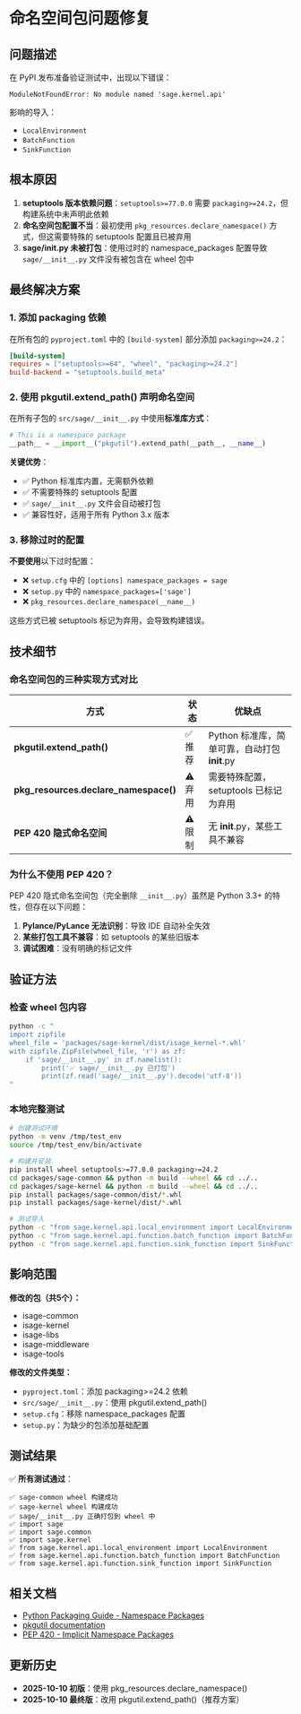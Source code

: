 # 命名空间包问题修复

## 问题描述

在 PyPI 发布准备验证测试中，出现以下错误：

```
ModuleNotFoundError: No module named 'sage.kernel.api'
```

影响的导入：
- `LocalEnvironment`
- `BatchFunction`
- `SinkFunction`

## 根本原因

1. **setuptools 版本依赖问题**：`setuptools>=77.0.0` 需要 `packaging>=24.2`，但构建系统中未声明此依赖
2. **命名空间包配置不当**：最初使用 `pkg_resources.declare_namespace()` 方式，但这需要特殊的 setuptools 配置且已被弃用
3. **sage/__init__.py 未被打包**：使用过时的 namespace_packages 配置导致 `sage/__init__.py` 文件没有被包含在 wheel 包中

## 最终解决方案

### 1. 添加 packaging 依赖

在所有包的 `pyproject.toml` 中的 `[build-system]` 部分添加 `packaging>=24.2`：

```toml
[build-system]
requires = ["setuptools>=64", "wheel", "packaging>=24.2"]
build-backend = "setuptools.build_meta"
```

### 2. 使用 pkgutil.extend_path() 声明命名空间

在所有子包的 `src/sage/__init__.py` 中使用**标准库方式**：

```python
# This is a namespace package
__path__ = __import__("pkgutil").extend_path(__path__, __name__)
```

**关键优势**：
- ✅ Python 标准库内置，无需额外依赖
- ✅ 不需要特殊的 setuptools 配置
- ✅ `sage/__init__.py` 文件会自动被打包
- ✅ 兼容性好，适用于所有 Python 3.x 版本

### 3. 移除过时的配置

**不要使用**以下过时配置：
- ❌ `setup.cfg` 中的 `[options] namespace_packages = sage`
- ❌ `setup.py` 中的 `namespace_packages=['sage']`
- ❌ `pkg_resources.declare_namespace(__name__)`

这些方式已被 setuptools 标记为弃用，会导致构建错误。

## 技术细节

### 命名空间包的三种实现方式对比

| 方式 | 状态 | 优缺点 |
|------|------|--------|
| **pkgutil.extend_path()** | ✅ 推荐 | Python 标准库，简单可靠，自动打包 __init__.py |
| **pkg_resources.declare_namespace()** | ⚠️ 弃用 | 需要特殊配置，setuptools 已标记为弃用 |
| **PEP 420 隐式命名空间** | ⚠️ 限制 | 无 __init__.py，某些工具不兼容 |

### 为什么不使用 PEP 420？

PEP 420 隐式命名空间包（完全删除 `__init__.py`）虽然是 Python 3.3+ 的特性，但存在以下问题：

1. **Pylance/PyLance 无法识别**：导致 IDE 自动补全失效
2. **某些打包工具不兼容**：如 setuptools 的某些旧版本
3. **调试困难**：没有明确的标记文件

## 验证方法

### 检查 wheel 包内容

```bash
python -c "
import zipfile
wheel_file = 'packages/sage-kernel/dist/isage_kernel-*.whl'
with zipfile.ZipFile(wheel_file, 'r') as zf:
    if 'sage/__init__.py' in zf.namelist():
        print('✅ sage/__init__.py 已打包')
        print(zf.read('sage/__init__.py').decode('utf-8'))
"
```

### 本地完整测试

```bash
# 创建测试环境
python -m venv /tmp/test_env
source /tmp/test_env/bin/activate

# 构建并安装
pip install wheel setuptools>=77.0.0 packaging>=24.2
cd packages/sage-common && python -m build --wheel && cd ../..
cd packages/sage-kernel && python -m build --wheel && cd ../..
pip install packages/sage-common/dist/*.whl
pip install packages/sage-kernel/dist/*.whl

# 测试导入
python -c "from sage.kernel.api.local_environment import LocalEnvironment; print('✅ Success')"
python -c "from sage.kernel.api.function.batch_function import BatchFunction; print('✅ Success')"
python -c "from sage.kernel.api.function.sink_function import SinkFunction; print('✅ Success')"
```

## 影响范围

**修改的包（共5个）：**
- isage-common
- isage-kernel  
- isage-libs
- isage-middleware
- isage-tools

**修改的文件类型：**
- `pyproject.toml`：添加 packaging>=24.2 依赖
- `src/sage/__init__.py`：使用 pkgutil.extend_path()
- `setup.cfg`：移除 namespace_packages 配置
- `setup.py`：为缺少的包添加基础配置

## 测试结果

✅ **所有测试通过**：
```
✅ sage-common wheel 构建成功
✅ sage-kernel wheel 构建成功
✅ sage/__init__.py 正确打包到 wheel 中
✅ import sage
✅ import sage.common
✅ import sage.kernel
✅ from sage.kernel.api.local_environment import LocalEnvironment
✅ from sage.kernel.api.function.batch_function import BatchFunction
✅ from sage.kernel.api.function.sink_function import SinkFunction
```

## 相关文档

- [Python Packaging Guide - Namespace Packages](https://packaging.python.org/guides/packaging-namespace-packages/)
- [pkgutil documentation](https://docs.python.org/3/library/pkgutil.html#pkgutil.extend_path)
- [PEP 420 - Implicit Namespace Packages](https://www.python.org/dev/peps/pep-0420/)

## 更新历史

- **2025-10-10 初版**：使用 pkg_resources.declare_namespace()
- **2025-10-10 最终版**：改用 pkgutil.extend_path()（推荐方案）
